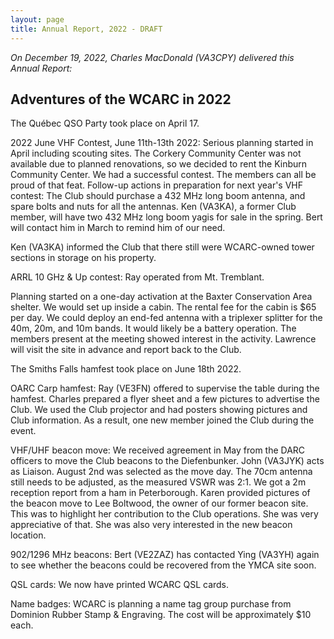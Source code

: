 ```yaml
---
layout: page
title: Annual Report, 2022 - DRAFT
---
```

*On December 19, 2022, Charles MacDonald (VA3CPY) delivered this Annual Report:*

## Adventures of the WCARC in 2022

The Québec QSO Party took place on April 17.

2022 June VHF Contest, June 11th-13th 2022: Serious planning started in April including scouting sites. The Corkery Community Center was not available due to planned renovations, so we decided to rent the Kinburn Community Center. We had a successful contest. The members can all be proud of that feat. Follow-up actions in preparation for next year's VHF contest: The Club should purchase a 432 MHz long boom antenna, and spare bolts and nuts for all the antennas. Ken (VA3KA), a former Club member, will have two 432 MHz long boom yagis for sale in the spring. Bert will contact him in March to remind him of our need.

Ken (VA3KA) informed the Club that there still were WCARC-owned tower sections in storage on his property.

ARRL 10 GHz & Up contest: Ray operated from Mt. Tremblant.

Planning started on a one-day activation at the Baxter Conservation Area shelter. We would set up inside a cabin. The rental fee for the cabin is $65 per day. We could deploy an end-fed antenna with a triplexer splitter for the 40m, 20m, and 10m bands. It would likely be a battery operation. The members present at the meeting showed interest in the activity. Lawrence will visit the site in advance and report back to the Club.

The Smiths Falls hamfest took place on June 18th 2022.

OARC Carp hamfest: Ray (VE3FN) offered to supervise the table during the hamfest. Charles prepared a flyer sheet and a few pictures to advertise the Club. We used the Club projector and had posters showing pictures and Club information. As a result, one new member joined the Club during the event.

VHF/UHF beacon move: We received agreement in May from the DARC officers to move the Club beacons to the Diefenbunker. John (VA3JYK) acts as Liaison. August 2nd was selected as the move day. The 70cm antenna still needs to be adjusted, as the measured VSWR was 2:1. We got a 2m reception report from a ham in Peterborough. Karen provided pictures of the beacon move to Lee Boltwood, the owner of our former beacon site. This was to highlight her contribution to the Club operations. She was very appreciative of that. She was also very interested in the new beacon location.

902/1296 MHz beacons: Bert (VE2ZAZ) has contacted Ying (VA3YH) again to see whether the beacons could be recovered from the YMCA site soon.

QSL cards: We now have printed WCARC QSL cards.

Name badges: WCARC is planning a name tag group purchase from Dominion Rubber Stamp & Engraving. The cost will be approximately $10 each.
